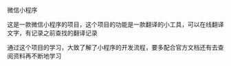 微信小程序

这是一款微信小程序的项目，这个项目的功能是一款翻译的小工具，可以在线翻译文字，有记录之前查找的翻译记录

通过这个项目的学习，大致了解了小程序的开发流程，要多配合官方文档还有去查阅资料再不断地学习